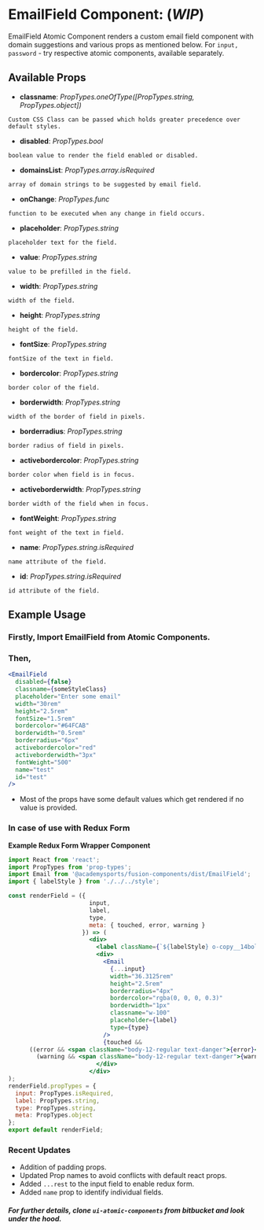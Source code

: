 # EmailField Component: (**_WIP_**)

EmailField Atomic Component renders a custom email field component with domain suggestions and various props as mentioned below. For ```input, password``` - try respective atomic components, available separately.

## Available Props

* **classname**: *PropTypes.oneOfType([PropTypes.string, PropTypes.object])* 

```Custom CSS Class can be passed which holds greater precedence over default styles.```

* **disabled**: *PropTypes.bool*

```boolean value to render the field enabled or disabled.```

* **domainsList**: *PropTypes.array.isRequired*

```array of domain strings to be suggested by email field.```

* **onChange**: *PropTypes.func*

```function to be executed when any change in field occurs.```

* **placeholder**: *PropTypes.string*

```placeholder text for the field.```

* **value**: *PropTypes.string*

```value to be prefilled in the field.```

* **width**: *PropTypes.string*

```width of the field.```

* **height**: *PropTypes.string*

```height of the field.```

* **fontSize**: *PropTypes.string*

```fontSize of the text in field.```

* **bordercolor**: *PropTypes.string*

```border color of the field.```

* **borderwidth**: *PropTypes.string*

```width of the border of field in pixels.```

* **borderradius**: *PropTypes.string* 

```border radius of field in pixels.```

* **activebordercolor**: *PropTypes.string* 

```border color when field is in focus.```

* **activeborderwidth**: *PropTypes.string*

```border width of the field when in focus.```

* **fontWeight**: *PropTypes.string*

```font weight of the text in field.```

* **name**: *PropTypes.string.isRequired*

```name attribute of the field.```

* **id**: *PropTypes.string.isRequired*

```id attribute of the field.```


## Example Usage

### Firstly, Import EmailField from Atomic Components.

### Then,

``` jsx
<EmailField 
  disabled={false} 
  classname={someStyleClass}
  placeholder="Enter some email" 
  width="30rem" 
  height="2.5rem" 
  fontSize="1.5rem" 
  bordercolor="#64FCAB" 
  borderwidth="0.5rem" 
  borderradius="6px" 
  activebordercolor="red" 
  activeborderwidth="3px" 
  fontWeight="500" 
  name="test"
  id="test"
/>
```

* Most of the props have some default values which get rendered if no value is provided. 

### In case of use with Redux Form

**Example Redux Form Wrapper Component**

``` jsx
import React from 'react';
import PropTypes from 'prop-types';
import Email from '@academysports/fusion-components/dist/EmailField';
import { labelStyle } from './../../style';

const renderField = ({
                       input,
                       label,
                       type,
                       meta: { touched, error, warning }
                     }) => (
                       <div>
                         <label className={`${labelStyle} o-copy__14bold p-quarter`}>{label}</label>
                         <div>
                           <Email
                             {...input}
                             width="36.3125rem"
                             height="2.5rem"
                             borderradius="4px"
                             bordercolor="rgba(0, 0, 0, 0.3)"
                             borderwidth="1px"
                             classname="w-100"
                             placeholder={label}
                             type={type}
                           />
                           {touched &&
      ((error && <span className="body-12-regular text-danger">{error}</span>) ||
        (warning && <span className="body-12-regular text-danger">{warning}</span>))}
                         </div>
                       </div>
);
renderField.propTypes = {
  input: PropTypes.isRequired,
  label: PropTypes.string,
  type: PropTypes.string,
  meta: PropTypes.object
};
export default renderField;

```
### Recent Updates
* Addition of padding props.
* Updated Prop names to avoid conflicts with default react props.
* Added ```...rest``` to the input field to enable redux form.
* Added ```name``` prop to identify individual fields. 

##### For further details, clone ```ui-atomic-components``` from bitbucket and look under the hood. 